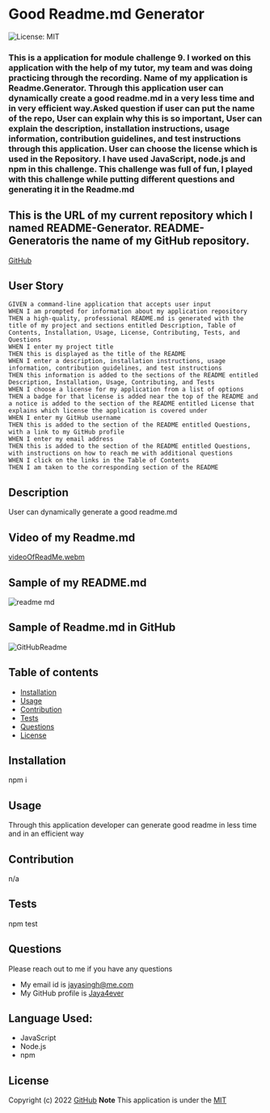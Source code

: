 # Good Readme.md Generator
 
  ![License: MIT](https://img.shields.io/badge/License-MIT-yellow.svg)

  ### This is a application for module challenge 9. I worked on this application with the help of my tutor, my team and was doing practicing through the recording. Name of my application is Readme.Generator. Through this application user can dynamically create a good readme.md in a very less time and in very efficient way.Asked question if user can put the name of the repo, User can explain why this is so important, User can explain the  description, installation instructions, usage information, contribution guidelines, and test instructions through this application. User can choose the license which is used in the Repository. I have used JavaScript, node.js and npm in this challenge. This challenge was full of fun, I played with this challenge while putting different questions and generating it in the Readme.md

 ## This is the URL of my current repository which I named README-Generator. README-Generatoris the name of my GitHub repository.
 [GitHub](https://github.com/jaya4ever/README-Generator "GitHub Repository")

 ## User Story 
 ```
GIVEN a command-line application that accepts user input
WHEN I am prompted for information about my application repository
THEN a high-quality, professional README.md is generated with the title of my project and sections entitled Description, Table of Contents, Installation, Usage, License, Contributing, Tests, and Questions
WHEN I enter my project title
THEN this is displayed as the title of the README
WHEN I enter a description, installation instructions, usage information, contribution guidelines, and test instructions
THEN this information is added to the sections of the README entitled Description, Installation, Usage, Contributing, and Tests
WHEN I choose a license for my application from a list of options
THEN a badge for that license is added near the top of the README and a notice is added to the section of the README entitled License that explains which license the application is covered under
WHEN I enter my GitHub username
THEN this is added to the section of the README entitled Questions, with a link to my GitHub profile
WHEN I enter my email address
THEN this is added to the section of the README entitled Questions, with instructions on how to reach me with additional questions
WHEN I click on the links in the Table of Contents
THEN I am taken to the corresponding section of the README
```

  ## Description
  User can dynamically generate a good readme.md
  
  ## Video of my Readme.md
  [videoOfReadMe.webm](https://user-images.githubusercontent.com/111536082/204669949-45de097b-8b99-49a0-bcda-4d4b184111d2.webm)

  ## Sample of my README.md
  ![readme md](https://user-images.githubusercontent.com/111536082/204662936-2ed21d79-af6c-4e1c-bbf3-bad30ab26fe0.jpg)

  ## Sample of Readme.md in GitHub
  ![GitHubReadme](https://user-images.githubusercontent.com/111536082/204669579-a431098b-48a8-41b5-9fd7-83153213cecb.png)


  
  ## Table of contents
  * [Installation](#installation)
  * [Usage](#usage)
  * [Contribution](#contribution)
  * [Tests](#tests)
  * [Questions](#questions)
  * [License](#license)
  

  ## Installation
  npm i

   ## Usage
  Through this application developer can generate good readme in less time and in an efficient way

  ## Contribution 
  n/a

  ## Tests
  npm test

 ## Questions
  Please reach out to me if you have any questions
  
  * My email id is jayasingh@me.com
  * My GitHub profile is [Jaya4ever](https://github.com/jaya4ever)

  ## Language Used:
  * JavaScript
  * Node.js
  * npm


  ## License
  Copyright (c) 2022 [GitHub](https://github.com/jaya4ever)  **Note** This application is under the [MIT](https://mit-license.org)

